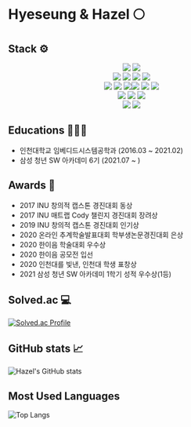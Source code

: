 # Hyeseung & Hazel 🌕

## Stack ⚙️
<div align=center>
  <img src="https://img.shields.io/badge/JAVA-007396?style=for-the-badge&logo=java&logoColor=white"> <img src="https://img.shields.io/badge/Python-3776AB?style=for-the-badge&logo=python&logoColor=white"><br>
  <img src="https://img.shields.io/badge/Spring-6DB33F?style=for-the-badge&logo=Spring&logoColor=white"> <img src="https://img.shields.io/badge/SpringBoot-6DB33F?style=for-the-badge&logo=SpringBoot&logoColor=white"> <img src="https://img.shields.io/badge/oracle-F80000?style=for-the-badge&logo=oracle&logoColor=white"> <img src="https://img.shields.io/badge/mysql-4479A1?style=for-the-badge&logo=mysql&logoColor=white"> <br>
  <img src="https://img.shields.io/badge/javascript-F7DF1E?style=for-the-badge&logo=javascript&logoColor=black"> <img src="https://img.shields.io/badge/jquery-0769AD?style=for-the-badge&logo=jquery&logoColor=white"> <img src="https://img.shields.io/badge/html-E34F26?style=for-the-badge&logo=html5&logoColor=white"><img src="https://img.shields.io/badge/css-1572B6?style=for-the-badge&logo=css3&logoColor=white"> <img src="https://img.shields.io/badge/vue.js-4FC08D?style=for-the-badge&logo=vue.js&logoColor=white"> <img src="https://img.shields.io/badge/bootstrap-7952B3?style=for-the-badge&logo=bootstrap&logoColor=white"><br>
  <img src="https://img.shields.io/badge/linux-FCC624?style=for-the-badge&logo=linux&logoColor=black"> <img src="https://img.shields.io/badge/aws-232F3E?style=for-the-badge&logo=aws&logoColor=white"> <img src="https://img.shields.io/badge/apache tomcat-F8DC75?style=for-the-badge&logo=apachetomcat&logoColor=white"><br>
  <img src="https://img.shields.io/badge/github-181717?style=for-the-badge&logo=github&logoColor=white"> <img src="https://img.shields.io/badge/GitLab-FCA121?style=for-the-badge&logo=GitLab&logoColor=white">
</div>

## Educations 👩🏻‍💻
* 인천대학교 임베디드시스템공학과 (2016.03 ~ 2021.02)
* 삼성 청년 SW 아카데미 6기 (2021.07 ~ )

## Awards 🏅 
* 2017 INU 창의적 캡스톤 경진대회 동상
* 2017 INU 매트랩 Cody 챌린지 경진대회 장려상
* 2019 INU 창의적 캡스톤 경진대회 인기상
* 2020 온라인 추계학술발표대회 학부생논문경진대회 은상
* 2020 한이음 학술대회 우수상
* 2020 한이음 공모전 입선
* 2020 인천대를 빛낸, 인천대 학생 표창상
* 2021 삼성 청년 SW 아카데미 1학기 성적 우수상(1등)

## Solved.ac 💻
[![Solved.ac Profile](http://mazassumnida.wtf/api/v2/generate_badge?boj=hyeseung0124)](https://solved.ac/hyeseung0124/)


## GitHub stats 📈
![Hazel's GitHub stats](https://github-readme-stats.vercel.app/api?username=Hazel-u&show_icons=true&theme=onedark)

## Most Used Languages
![Top Langs](https://github-readme-stats.vercel.app/api/top-langs/?username=hazel-u&theme=onedark)
